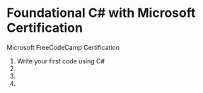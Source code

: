 # Foundational C# with Microsoft Certification
Microsoft FreeCodeCamp Certification
1. Write your first code using C#
2.
3.
4.

